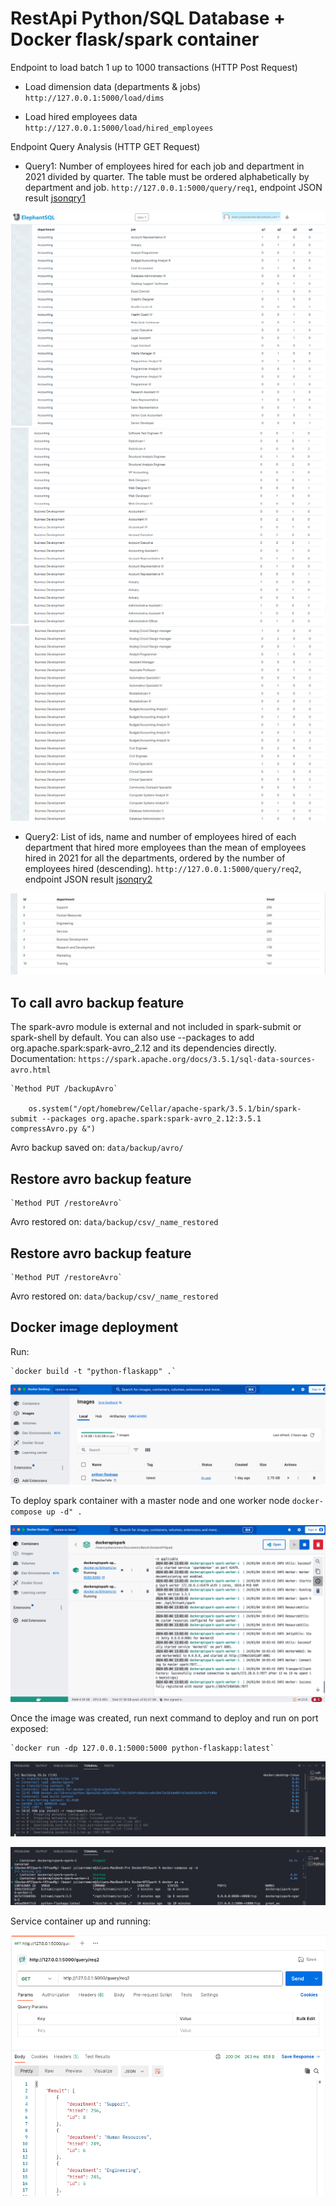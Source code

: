 # RestApi Python/SQL Database + Docker flask/spark container

Endpoint to load batch 1 up to 1000 transactions (HTTP Post Request)

* Load dimension data (departments & jobs)
`http://127.0.0.1:5000/load/dims`

* Load hired employees data 
`http://127.0.0.1:5000/load/hired_employees`

Endpoint Query Analysis (HTTP GET Request)

* Query1: Number of employees hired for each job and department in 2021 divided by quarter. The table must be ordered alphabetically by department and job.
`http://127.0.0.1:5000/query/req1`, endpoint JSON result [jsonqry1](results_query_endpoint/qry1.json)

![Alt text](images/qr1.jpg)
![Alt text](images/qr2.jpg)
![Alt text](images/qr3.jpg)

* Query2: List of ids, name and number of employees hired of each department that hired more employees than the mean of employees hired in 2021 for all the departments, ordered by the number of employees hired (descending).
`http://127.0.0.1:5000/query/req2`, endpoint JSON result [jsonqry2](results_query_endpoint/qry2.json)

![Alt text](images/qr2_2.jpg)

## To call avro backup feature

The spark-avro module is external and not included in spark-submit or spark-shell by default.
You can also use --packages to add org.apache.spark:spark-avro_2.12 and its dependencies directly.
Documentation: `https://spark.apache.org/docs/3.5.1/sql-data-sources-avro.html`

    `Method PUT /backupAvro`

        os.system("/opt/homebrew/Cellar/apache-spark/3.5.1/bin/spark-submit --packages org.apache.spark:spark-avro_2.12:3.5.1 compressAvro.py &")

Avro backup saved on: `data/backup/avro/`

## Restore avro backup feature

    `Method PUT /restoreAvro`

Avro restored on: `data/backup/csv/_name_restored`

## Restore avro backup feature

    `Method PUT /restoreAvro`

Avro restored on: `data/backup/csv/_name_restored`

## Docker image deployment

Run:

    `docker build -t "python-flaskapp" .`

![alt text](images/docker_container.png)

To deploy spark container with a master node and one worker node
    `docker-compose up -d" .`

![alt text](images/dockerspark.png)

Once the image was created, run next command to deploy and run on port exposed:

    `docker run -dp 127.0.0.1:5000:5000 python-flaskapp:latest`

![alt text](images/dockerbuild.png)

![alt text](images/listmages.png)

Service container up and running:

![alt text](images/service.png)

